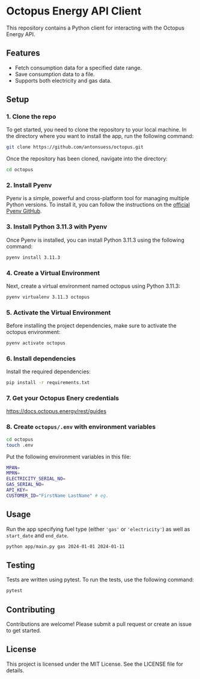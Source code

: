 # Octopus Energy API Client

This repository contains a Python client for interacting with the Octopus Energy API.

## Features

- Fetch consumption data for a specified date range.
- Save consumption data to a file.
- Supports both electricity and gas data.

## Setup

### 1. Clone the repo
To get started, you need to clone the repository to your local machine. 
In the directory where you want to install the app, run the following command:

```bash
git clone https://github.com/antonsuess/octopus.git
```
Once the repository has been cloned, navigate into the directory:

```bash
cd octopus
```

### 2. Install Pyenv

Pyenv is a simple, powerful and cross-platform tool for managing multiple Python versions. To install it, you can follow the instructions on the [official Pyenv GitHub](https://github.com/pyenv/pyenv#installation).

### 3. Install Python 3.11.3 with Pyenv

Once Pyenv is installed, you can install Python 3.11.3 using the following command:

```bash
pyenv install 3.11.3
```

### 4. Create a Virtual Environment
Next, create a virtual environment named octopus using Python 3.11.3:

```bash
pyenv virtualenv 3.11.3 octopus
```
### 5. Activate the Virtual Environment
Before installing the project dependencies, make sure to activate the octopus environment:

```bash
pyenv activate octopus
```

### 6. Install dependencies
Install the required dependencies:
```bash
pip install -r requirements.txt
```

### 7. Get your Octopus Enery credentials
https://docs.octopus.energy/rest/guides

### 8. Create `octopus/.env` with environment variables
```bash
cd octopus
touch .env
```
Put the following environment variables in this file:

```bash
MPAN=
MPRN=
ELECTRICITY_SERIAL_NO=
GAS_SERIAL_NO=
API_KEY=
CUSTOMER_ID="FirstName LastName" # eg.
```


## Usage
Run the app specifying fuel type (either `'gas'` or `'electricity'`) as well as `start_date` and `end_date`.
```bash
python app/main.py gas 2024-01-01 2024-01-11
```
## Testing

Tests are written using pytest. To run the tests, use the following command:
```bash
pytest
```

## Contributing
Contributions are welcome! Please submit a pull request or create an issue to get started.

## License
This project is licensed under the MIT License. See the LICENSE file for details.

